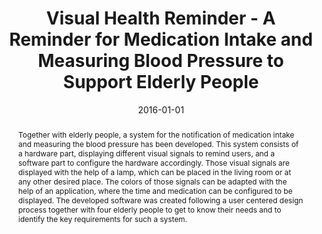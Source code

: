 ---
abstract: Together with elderly people, a system for the notification of medication
  intake and measuring the blood pressure has been developed. This system consists
  of a hardware part, displaying different visual signals to remind users, and a software
  part to configure the hardware accordingly. Those visual signals are displayed with
  the help of a lamp, which can be placed in the living room or at any other desired
  place. The colors of those signals can be adapted with the help of an application,
  where the time and medication can be configured to be displayed. The developed software
  was created following a user centered design process together with four elderly
  people to get to know their needs and to identify the key requirements for such
  a system.
authors:
- René Baranyi
- Sascha Rainer
- Stefan Schlossarek
- Nadja Lederer
- Thomas Grechenig
date: '2016-01-01'
featured: false
links:
- name: Publik
  url: https://publik.tuwien.ac.at/showentry.php?ID=258012&lang=2
publication_types:
- '1'
publishDate: '2016-01-01'
specifics: 'in: "IEEE International Conference on Healthcare Informatics", herausgegeben
  von: IEEE; IEEE Computer Society, Los Alamitos, CA, USA, 2016, ISBN: 978-1-5090-6118-1,
  S. 432 - 438.'
title: Visual Health Reminder - A Reminder for Medication Intake and Measuring Blood
  Pressure to Support Elderly People
url_pdf: ''
---